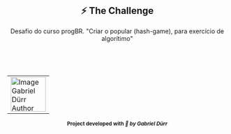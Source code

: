 <h2 id="the_challenge"  align="center">⚡ The Challenge  </h2>

<div align="center">
  <p> Desafio do curso progBR. "Criar o popular (hash-game), para exercício de algorítimo"</p>
</div>

<br/>
<br/>

<h2 id = "author" align="center"></h2>

<table align="center">
  <tr>
      <td>
      <a href="https://github.com/gabriel-durr">
        <img src="https://i.pinimg.com/736x/2d/0a/52/2d0a524829bc30e731bddac6fa0a0d08.jpg" width="80px;" alt="Image Gabriel Dürr Author"/><br>
      </a>
      </td>
  </tr>
</table>

<div align="center">
<sub><b>Project developed with<em> 💜 by Gabriel Dürr</em></b></sub>
</div>
